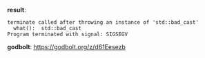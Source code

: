 **result**:
```
terminate called after throwing an instance of 'std::bad_cast'
  what():  std::bad_cast
Program terminated with signal: SIGSEGV
```
**godbolt**: https://godbolt.org/z/d61Eesezb
